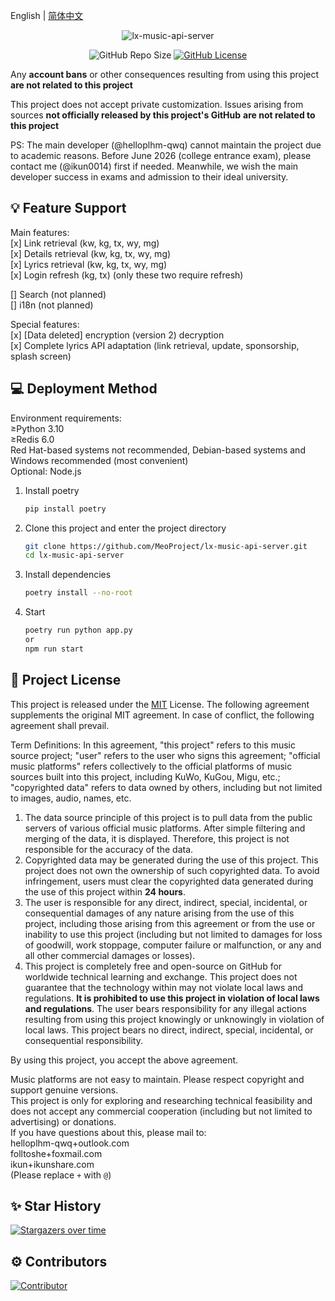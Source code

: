 English | [简体中文](README.md)

<div align="center">

![lx-music-api-server](https://socialify.git.ci/MeoProject/lx-music-api-server/image?description=1&forks=1&issues=1&logo=https%3A%2F%2Fraw.githubusercontent.com%2FMeoProject%2Flx-music-api-server%2Fmain%2Fres%2Ficon.png&owner=1&pulls=1&stargazers=1&theme=Auto)

![GitHub Repo Size](https://img.shields.io/github/repo-size/MeoProject/lx-music-api-server?style=for-the-badge)
[![GitHub License](https://img.shields.io/github/license/MeoProject/lx-music-api-server?style=for-the-badge)](https://github.com/MeoProject/lx-music-api-server/blob/main/LICENSE)

</div>

Any **account bans** or other consequences resulting from using this project **are not related to this project**

This project does not accept private customization. Issues arising from sources **not officially released by this project's GitHub** **are not related to this project**

PS: The main developer (@helloplhm-qwq) cannot maintain the project due to academic reasons. Before June 2026 (college entrance exam), please contact me (@ikun0014) first if needed. Meanwhile, we wish the main developer success in exams and admission to their ideal university.

## 💡 Feature Support

Main features:  
[x] Link retrieval (kw, kg, tx, wy, mg)  
[x] Details retrieval (kw, kg, tx, wy, mg)  
[x] Lyrics retrieval (kw, kg, tx, wy, mg)  
[x] Login refresh (kg, tx) (only these two require refresh)

[] Search (not planned)  
[] i18n (not planned)

Special features:  
[x] [Data deleted] encryption (version 2) decryption  
[x] Complete lyrics API adaptation (link retrieval, update, sponsorship, splash screen)

## 💻 Deployment Method

Environment requirements:  
≥Python 3.10  
≥Redis 6.0  
Red Hat-based systems not recommended, Debian-based systems and Windows recommended (most convenient)  
Optional: Node.js

1. Install poetry

   ```bash
   pip install poetry
   ```

2. Clone this project and enter the project directory

   ```bash
   git clone https://github.com/MeoProject/lx-music-api-server.git
   cd lx-music-api-server
   ```

3. Install dependencies

   ```bash
   poetry install --no-root
   ```

4. Start

   ```bash
   poetry run python app.py
   or
   npm run start
   ```

## 📄 Project License

This project is released under the [MIT](https://github.com/MeoProject/lx-music-api-server/blob/main/LICENSE) License. The following agreement supplements the original MIT agreement. In case of conflict, the following agreement shall prevail.

Term Definitions: In this agreement, "this project" refers to this music source project; "user" refers to the user who signs this agreement; "official music platforms" refers collectively to the official platforms of music sources built into this project, including KuWo, KuGou, Migu, etc.; "copyrighted data" refers to data owned by others, including but not limited to images, audio, names, etc.

1. The data source principle of this project is to pull data from the public servers of various official music platforms. After simple filtering and merging of the data, it is displayed. Therefore, this project is not responsible for the accuracy of the data.
2. Copyrighted data may be generated during the use of this project. This project does not own the ownership of such copyrighted data. To avoid infringement, users must clear the copyrighted data generated during the use of this project within **24 hours**.
3. The user is responsible for any direct, indirect, special, incidental, or consequential damages of any nature arising from the use of this project, including those arising from this agreement or from the use or inability to use this project (including but not limited to damages for loss of goodwill, work stoppage, computer failure or malfunction, or any and all other commercial damages or losses).
4. This project is completely free and open-source on GitHub for worldwide technical learning and exchange. This project does not guarantee that the technology within may not violate local laws and regulations. **It is prohibited to use this project in violation of local laws and regulations**. The user bears responsibility for any illegal actions resulting from using this project knowingly or unknowingly in violation of local laws. This project bears no direct, indirect, special, incidental, or consequential responsibility.

By using this project, you accept the above agreement.

Music platforms are not easy to maintain. Please respect copyright and support genuine versions.  
This project is only for exploring and researching technical feasibility and does not accept any commercial cooperation (including but not limited to advertising) or donations.  
If you have questions about this, please mail to:  
helloplhm-qwq+outlook.com  
folltoshe+foxmail.com  
ikun+ikunshare.com  
(Please replace `+` with `@`)

## ✨ Star History

[![Stargazers over time](https://starchart.cc/MeoProject/lx-music-api-server.svg)](https://starchart.cc/MeoProject/lx-music-api-server)

## ⚙️ Contributors

[![Contributor](https://contrib.rocks/image?repo=MeoProject/lx-music-api-server)](https://github.com/MeoProject/lx-music-api-server/graphs/contributors)
